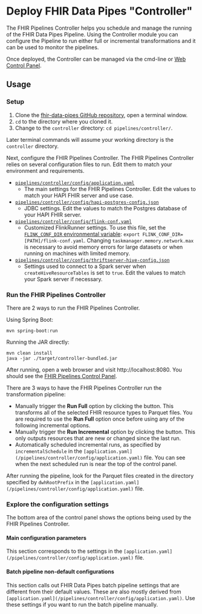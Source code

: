 # Deploy FHIR Data Pipes "Controller"

The FHIR Pipelines Controller helps you schedule and manage the running of the FHIR Data Pipes Pipeline. Using the Controller module you can configure the Pipeline to run either full or incremental transformations and it can be used to monitor the pipelines.

Once deployed, the Controller can be managed via the cmd-line or [Web Control Panel](./additional#web-control-panel).

## Usage

### Setup

1.  Clone the
    [fhir-data-pipes GitHub repository](https://github.com/google/fhir-data-pipes),
    open a terminal window.
2.  `cd` to the directory where you cloned it.
3.  Change to the `controller` directory: `cd pipelines/controller/`.

Later terminal commands will assume your working directory is the `controller`
directory.

Next, configure the FHIR Pipelines Controller. The FHIR Pipelines Controller
relies on several configuration files to run. Edit them to match your
environment and requirements.

- [`pipelines/controller/config/application.yaml`](/pipelines/controller/config/application.yaml)
  - The main settings for the FHIR Pipelines Controller. Edit the values to
    match your HAPI FHIR server and use case.
- [`pipelines/controller/config/hapi-postgres-config.json`](/pipelines/controller/config/hapi-postgres-config.json)
  - JDBC settings. Edit the values to match the Postgres database of your HAPI
    FHIR server.
- [`pipelines/controller/config/flink-conf.yaml`](/pipelines/controller/config/flink-conf.yaml)
  - Customized FlinkRunner settings. To use this file, set the
    [`FLINK_CONF_DIR` environmental variable](https://nightlies.apache.org/flink/flink-docs-master/docs/deployment/config/):
    `export FLINK_CONF_DIR=[PATH]/flink-conf.yaml`. Changing
    `taskmanager.memory.network.max` is necessary to avoid memory errors for
    large datasets or when running on machines with limited memory.
- [`pipelines/controller/config/thriftserver-hive-config.json`](/pipelines/controller/config/thriftserver-hive-config.json)
  - Settings used to connect to a Spark server when `createHiveResourceTables`
    is set to `true`. Edit the values to match your Spark server if necessary.

### Run the FHIR Pipelines Controller

There are 2 ways to run the FHIR Pipelines Controller.

Using Spring Boot:

```
mvn spring-boot:run
```

Running the JAR directly:

```
mvn clean install
java -jar ./target/controller-bundled.jar
```

After running, open a web browser and visit http://localhost:8080. You should
see the [FHIR Pipelines Control Panel](./additional#web-control-panel).

There are 3 ways to have the FHIR Pipelines Controller run the transformation
pipeline:

- Manually trigger the **Run Full** option by clicking the button. This
  transforms all of the selected FHIR resource types to Parquet files. You are
  required to use the **Run Full** option once before using any of the following
  incremental options.
- Manually trigger the **Run Incremental** option by clicking the button. This
  only outputs resources that are new or changed since the last run.
- Automatically scheduled incremental runs, as specified by
  `incrementalSchedule` in the `[application.yaml](/pipelines/controller/config/application.yaml)` file. You can see when the
  next scheduled run is near the top of the control panel.

After running the pipeline, look for the Parquet files created in the directory
specified by `dwhRootPrefix` in the `[application.yaml](/pipelines/controller/config/application.yaml)` file.

### Explore the configuration settings

The bottom area of the control panel shows the options being used by the FHIR
Pipelines Controller.

#### Main configuration parameters

This section corresponds to the settings in the `[application.yaml](/pipelines/controller/config/application.yaml)` file.

#### Batch pipeline non-default configurations

This section calls out FHIR Data Pipes batch pipeline settings that are
different from their default values. These are also mostly derived from
`[application.yaml](/pipelines/controller/config/application.yaml)`. Use these settings if you want to run the batch pipeline
manually.